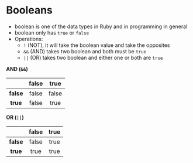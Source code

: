 # Booleans

- boolean is one of the data types in Ruby and in programming in general
- boolean only has `true` or `false`
- Operations:
  - `!` (NOT), it will take the boolean value and take the opposites
  - `&&` (AND) takes two boolean and both must be `true`
  - `||` (OR) takes two boolean and either one or both are `true`

**AND (`&&`)**

|           | false | true  |
| :-------: | :---: | :---: |
| **false** | false | false |
| **true**  | false | true  |

**OR (`||`)**

|           | false | true  |
| :-------: | :---: | :---: |
| **false** | false | true  |
| **true**  | true  | true  |
